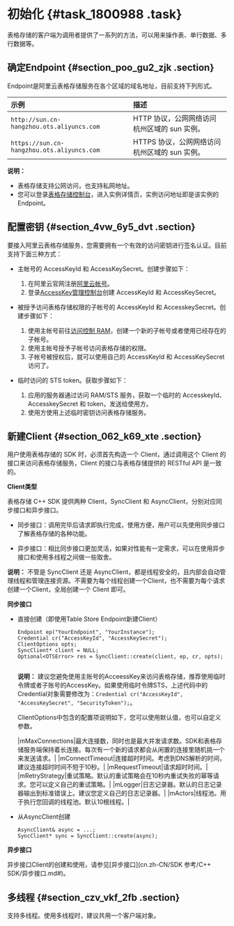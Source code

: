 # 初始化 {#task_1800988 .task}

表格存储的客户端为调用者提供了一系列的方法，可以用来操作表、单行数据、多行数据等。

## 确定Endpoint {#section_poo_gu2_zjk .section}

Endpoint是阿里云表格存储服务在各个区域的域名地址，目前支持下列形式。

|示例|描述|
|:-|:-|
|`http://sun.cn-hangzhou.ots.aliyuncs.com`|HTTP 协议，公网网络访问杭州区域的 sun 实例。|
|`https://sun.cn-hangzhou.ots.aliyuncs.com`|HTTPS 协议，公网网络访问杭州区域的 sun 实例。|

**说明：** 

-   表格存储支持公网访问，也支持私网地址。
-   您可以登录[表格存储控制台](https://ots.console.aliyun.com)，进入实例详情页，实例访问地址即是该实例的 Endpoint。

## 配置密钥 {#section_4vw_6y5_dvt .section}

要接入阿里云表格存储服务，您需要拥有一个有效的访问密钥进行签名认证。目前支持下面三种方式：

-   主帐号的 AccessKeyId 和 AccessKeySecret。创建步骤如下：

    1.  在阿里云官网注册[阿里云帐号](https://account.aliyun.com/register/register.htm)。
    2.  登录[AccessKey管理控制台](https://ak-console.aliyun.com/#/accesskey)创建 AccessKeyId 和 AccessKeySecret。
-   被授予访问表格存储权限的子帐号的 AccessKeyId 和 AccesskeySecret。创建步骤如下：

    1.  使用主帐号前往[访问控制 RAM](https://www.aliyun.com/product/ram/)，创建一个新的子帐号或者使用已经存在的子帐号。
    2.  使用主帐号授予子帐号访问表格存储的权限。
    3.  子帐号被授权后，就可以使用自己的 AccessKeyId 和 AccessKeySecret 访问了。
-   临时访问的 STS token。获取步骤如下：

    1.  应用的服务器通过访问 RAM/STS 服务，获取一个临时的 AccesskeyId、AccesskeySecret 和 token，发送给使用方。
    2.  使用方使用上述临时密钥访问表格存储服务。

## 新建Client {#section_062_k69_xte .section}

用户使用表格存储的 SDK 时，必须首先构造一个 Client，通过调用这个 Client 的接口来访问表格存储服务，Client 的接口与表格存储提供的 RESTful API 是一致的。

**Client类型**

表格存储 C++ SDK 提供两种 Client，SyncClient 和 AsyncClient，分别对应同步接口和异步接口。

-   同步接口：调用完毕后请求即执行完成，使用方便，用户可以先使用同步接口了解表格存储的各种功能。

-   异步接口：相比同步接口更加灵活，如果对性能有一定需求，可以在使用异步接口和使用多线程之间做一些取舍。


**说明：** 不管是 SyncClient 还是 AsyncClient，都是线程安全的，且内部会自动管理线程和管理连接资源。不需要为每个线程创建一个Client，也不需要为每个请求创建一个Client，全局创建一个 Client 即可。

**同步接口**

-   直接创建（即使用Table Store Endpoint新建Client）

    ``` {#codeblock_d6q_i3c_zqg .language-cpp}
    Endpoint ep("YourEndpoint", "YourInstance");
    Credential cr("AccessKeyId", "AccessKeySecret");
    ClientOptions opts;
    SyncClient* client = NULL;
    Optional<OTSError> res = SyncClient::create(client, ep, cr, opts);
    					
    ```

    **说明：** 建议您避免使用主账号的AcceessKey来访问表格存储，推荐使用临时令牌或者子账号的AccessKey。如果使用临时令牌STS，上述代码中的Credential对象需要修改为：`Credential cr("AccessKeyId", "AccessKeySecret", "SecurityToken");`。

    ClientOptions中包含的配置项说明如下，您可以使用默认值，也可以自定义参数。

    |mMaxConnections|最大连接数，同时也是最大并发请求数。SDK和表格存储服务端保持着长连接。每次有一个新的请求都会从闲置的连接里随机挑一个来发送请求。|
    |mConnectTimeout|连接超时时间。考虑到DNS解析的时间，建议连接超时时间不短于10秒。|
    |mRequestTimeout|请求超时时间。|
    |mRetryStrategy|重试策略。默认的重试策略会在10秒内重试失败的幂等请求。您可以定义自己的重试策略。|
    |mLogger|日志记录器。默认的日志记录器输出到标准错误上。建议您定义自己的日志记录器。|
    |mActors|线程池。用于执行您回调的线程池。默认10根线程。|

-   从AsyncClient创建

    ``` {#codeblock_npg_olx_cdy}
    AsyncClient& async = ...;
    SyncClient* sync = SyncClient::create(async);
    ```


**异步接口**

异步接口Client的创建和使用，请参见[异步接口](cn.zh-CN/SDK 参考/C++ SDK/异步接口.md#)。

## 多线程 {#section_czv_vkf_2fb .section}

支持多线程。使用多线程时，建议共用一个客户端对象。


